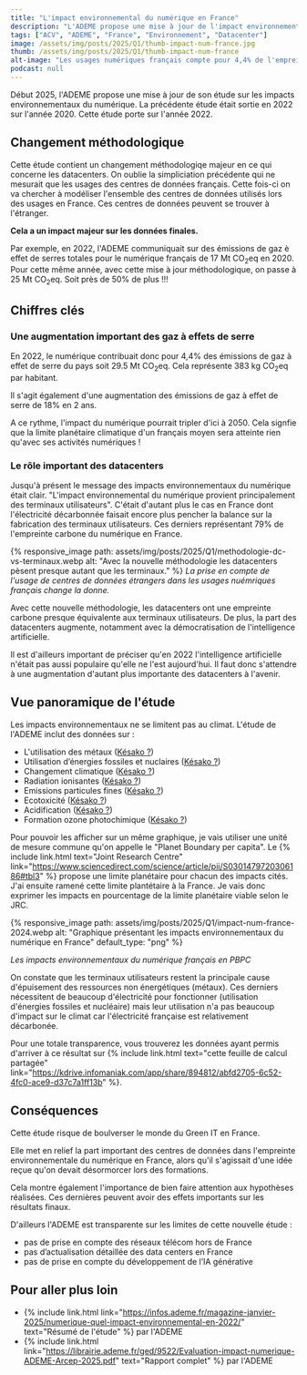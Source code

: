 ```yaml
---
title: "L'impact environnemental du numérique en France"
description: "L'ADEME propose une mise à jour de l'impact environnemental des usages numérique en France."
tags: ["ACV", "ADEME", "France", "Environnement", "Datacenter"]
image: /assets/img/posts/2025/Q1/thumb-impact-num-france.jpg
thumb: /assets/img/posts/2025/Q1/thumb-impact-num-france
alt-image: "Les usages numériques français compte pour 4,4% de l'empreinte carbone du pays en 2022"
podcast: null
---
```


Début 2025, l'ADEME propose une mise à jour de son étude sur les impacts environnementaux du numérique. La précédente étude était sortie en 2022 sur l'année 2020. Cette étude porte sur l'année 2022.

## Changement méthodologique

Cette étude contient un changement méthodologiqe majeur en ce qui concerne les datacenters. On oublie la simpliciation précédente qui ne mesurait que les usages des centres de données français. Cette fois-ci on va chercher à modéliser l'ensemble des centres de données utilisés lors des usages en France. Ces centres de données peuvent se trouver à l'étranger.

**Cela a un impact majeur sur les données finales.**

Par exemple, en 2022, l'ADEME communiquait sur des émissions de gaz è effet de serres totales pour le numérique français de 17 Mt CO<sub>2</sub>eq en 2020. Pour cette même année, avec cette mise à jour méthodologique, on passe à 25 Mt CO<sub>2</sub>eq. Soit près de 50% de plus !!!

## Chiffres clés

### Une augmentation important des gaz à effets de serre

En 2022, le numérique contribuait donc pour 4,4% des émissions de gaz à effet de serre du pays soit 29.5 Mt CO<sub>2</sub>eq. Cela représente 383 kg CO<sub>2</sub>eq par habitant. 

Il s'agit également d'une augmentation des émissions de gaz à effet de serre de 18% en 2 ans.

A ce rythme, l'impact du numérique pourrait tripler d'ici à 2050. Cela signfie que la limite planétaire climatique d'un français moyen sera atteinte rien qu'avec ses activités numériques !

### Le rôle important des datacenters

Jusqu'à présent le message des impacts environnementaux du numérique était clair. "L'impact environnemental du numérique provient principalement des terminaux utilisateurs". C'était d'autant plus le cas en France dont l'électricité décarbonnée faisait encore plus pencher la balance sur la fabrication des terminaux utilisateurs. Ces derniers représentant 79% de l'empreinte carbone du numérique en France.

{% responsive_image 
  path: assets/img/posts/2025/Q1/methodologie-dc-vs-terminaux.webp 
  alt: "Avec la nouvelle méthodologie les datacenters pèsent presque autant que les terminaux."
%}
*La prise en compte de l'usage de centres de données étrangers dans les usages nuémriques français change la donne.*

Avec cette nouvelle méthodologie, les datacenters ont une empreinte carbone presque équivalente aux terminaux utilisateurs. De plus, la part des datacenters augmente, notamment avec la démocratisation de l'intelligence artificielle.

Il est d'ailleurs important de préciser qu'en 2022 l'intelligence artificielle n'était pas aussi populaire qu'elle ne l'est aujourd'hui. Il faut donc s'attendre à une augmentation d'autant plus importante des datacenters à l'avenir.

## Vue panoramique de l'étude

Les impacts environnementaux ne se limitent pas au climat. L'étude de l'ADEME inclut des données sur :

- L'utilisation des métaux ([Késako ?](/blog/2024/05/27/utilisation-des-metaux))
- Utilisation d’énergies fossiles et nuclaires ([Késako ?](/blog/2024/04/30/epuisement-ressources-fossiles))
- Changement climatique ([Késako ?](/blog/2024/05/21/changement-climatique))
- Radiation ionisantes ([Késako ?](/blog/2024/12/09/radiations-ionisantes))
- Emissions particules fines ([Késako ?](/blog/2024/07/10/particules))
- Ecotoxicité ([Késako ?](/blog/2024/01/30/ecotoxicite-eau))
- Acidification ([Késako ?](/blog/2024/03/05/acidification))
- Formation ozone photochimique ([Késako ?](/blog/2024/07/30/formation-ozone-photochimique))

Pour pouvoir les afficher sur un même graphique, je vais utiliser une unité de mesure commune qu'on appelle le "Planet Boundary per capita". Le {% include link.html text="Joint Research Centre" link="https://www.sciencedirect.com/science/article/pii/S0301479720306186#tbl3" %} propose une limite planétaire pour chacun des impacts cités. J'ai ensuite ramené cette limite plantétaire à la France. Je vais donc exprimer les impacts en pourcentage de la limite planétaire viable selon le JRC.

{% responsive_image 
  path: assets/img/posts/2025/Q1/impact-num-france-2024.webp 
  alt: "Graphique présentant les impacts environnementaux du numérique en France"
  default_type: "png"
%}

*Les impacts environnementaux du numérique français en PBPC*

On constate que les terminaux utilisateurs restent la principale cause d'épuisement des ressources non énergétiques (métaux). Ces derniers nécessitent de beaucoup d'électricité pour fonctionner (utilisation d'énergies fossiles et nucléaire) mais leur utilisation n'a pas beaucoup d'impact sur le climat car l'électricité française est relativement décarbonée.

Pour une totale transparence, vous trouverez les données ayant permis d'arriver à ce résultat sur {% include link.html text="cette feuille de calcul partagée" link="https://kdrive.infomaniak.com/app/share/894812/abfd2705-6c52-4fc0-ace9-d37c7a1ff13b" %}.

## Conséquences

Cette étude risque de boulverser le monde du Green IT en France.

Elle met en relief la part important des centres de données dans l'empreinte environnementale du numérique en France, alors qu'il s'agissait d'une idée reçue qu'on devait désormorcer lors des formations.

Cela montre également l'importance de bien faire attention aux hypothèses réalisées. Ces dernières peuvent avoir des effets importants sur les résultats finaux.

D'ailleurs l'ADEME est transparente sur les limites de cette nouvelle étude :

- pas de prise en compte des réseaux télécom hors de France
- pas d’actualisation détaillée des data centers en France
- pas de prise en compte du développement de l’IA générative

## Pour aller plus loin

- {% include link.html link="https://infos.ademe.fr/magazine-janvier-2025/numerique-quel-impact-environnemental-en-2022/" text="Résumé de l'étude" %} par l'ADEME
- {% include link.html link="https://librairie.ademe.fr/ged/9522/Evaluation-impact-numerique-ADEME-Arcep-2025.pdf" text="Rapport complet" %} par l'ADEME
